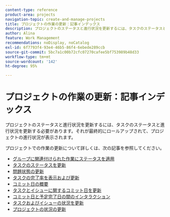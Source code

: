 ```yaml
---
content-type: reference
product-area: projects
navigation-topic: create-and-manage-projects
title: プロジェクトの作業の更新：記事インデックス
description: プロジェクトのステータスと進行状況を更新するには、タスクのステータスと進行状況を更新する必要があります。それが最終的にロールアップされて、プロジェクトの進行状況が表示されます。
author: Alina
feature: Work Management
recommendations: noDisplay, noCatalog
exl-id: 6f7793f4-93e4-46b5-86f4-6ebede289ccb
source-git-commit: 5bc7a1c00b72cfc07270cafee5bf753989b48d33
workflow-type: tm+mt
source-wordcount: '142'
ht-degree: 95%

---
```


# プロジェクトの作業の更新：記事インデックス

<!--Audited: 01/2024-->

プロジェクトのステータスと進行状況を更新するには、タスクのステータスと進行状況を更新する必要があります。それが最終的にロールアップされて、プロジェクトの進行状況が表示されます。

プロジェクトでの作業の更新について詳しくは、次の記事を参照してください。

* [グループに関連付けられた作業にステータスを適用](../../../manage-work/projects/updating-work-in-a-project/apply-custom-status-work-assigned-to-group.md)
* [タスクのステータスを更新](../../../manage-work/projects/updating-work-in-a-project/update-task-status.md)
* [問題状態の更新](../../../manage-work/projects/updating-work-in-a-project/update-issue-status.md)
* [タスクの完了率を表示および更新](../../../manage-work/projects/updating-work-in-a-project/view-update-percent-complete-for-tasks.md)
* [コミット日の概要](../../../manage-work/projects/updating-work-in-a-project/overview-of-commit-dates.md)
* [タスクとイシューに関するコミット日を更新](../../../manage-work/projects/updating-work-in-a-project/update-commit-date-on-tasks-and-issues.md)
* [コミット日と予定完了日の間のインタラクション](../../../manage-work/projects/updating-work-in-a-project/interactions-between-commit-and-planned-completion-dates.md)
* [タスクおよびイシューの状況を更新](../../../manage-work/projects/updating-work-in-a-project/update-condition-for-tasks-and-issues.md)
* [プロジェクトの状況の更新](../../../manage-work/projects/updating-work-in-a-project/update-condition-on-project.md)

